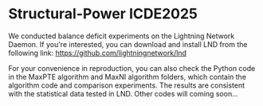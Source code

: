 # Structural-Power ICDE2025
We conducted balance deficit experiments on the Lightning Network Daemon. If you're interested, you can download and install LND from the following link:
https://github.com/lightningnetwork/lnd

For your convenience in reproduction, you can also check the Python code in the MaxPTE algorithm and MaxNI algorithm folders, which contain the algorithm code and comparison experiments. The results are consistent with the statistical data tested in LND.
Other codes will coming soon...
